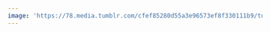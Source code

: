 ```yaml
---
image: 'https://78.media.tumblr.com/cfef85280d55a3e96573ef8f330111b9/tumblr_p2cpdalYXb1tbdx3so1_1280.jpg'
---
```

